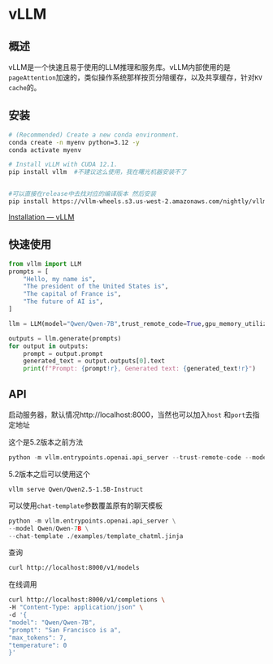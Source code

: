 # vLLM

## 概述

vLLM是一个快速且易于使用的LLM推理和服务库。vLLM内部使用的是`pageAttention`加速的，类似操作系统那样按页分陪缓存，以及共享缓存，针对`KV cache`的。

## 安装

```sh
# (Recommended) Create a new conda environment.
conda create -n myenv python=3.12 -y
conda activate myenv

# Install vLLM with CUDA 12.1.
pip install vllm  #不建议这么使用，我在曙光机器安装不了


#可以直接在release中去找对应的编译版本 然后安装
pip install https://vllm-wheels.s3.us-west-2.amazonaws.com/nightly/vllm-1.0.0.dev-cp38-abi3-manylinux1_x86_64.whl
```

[Installation — vLLM](https://docs.vllm.ai/en/latest/getting_started/installation.html)

## 快速使用

```python
from vllm import LLM
prompts = [
    "Hello, my name is",
    "The president of the United States is",
    "The capital of France is",
    "The future of AI is",
]

llm = LLM(model="Qwen/Qwen-7B",trust_remote_code=True,gpu_memory_utilization=0.9) 

outputs = llm.generate(prompts)
for output in outputs:
    prompt = output.prompt
    generated_text = output.outputs[0].text
    print(f"Prompt: {prompt!r}, Generated text: {generated_text!r}")

```



## API

启动服务器，默认情况http://localhost:8000，当然也可以加入`host` 和`port`去指定地址

这个是5.2版本之前方法

```python
python -m vllm.entrypoints.openai.api_server --trust-remote-code --model Qwen/Qwen-7B
```



5.2版本之后可以使用这个

```
vllm serve Qwen/Qwen2.5-1.5B-Instruct
```

可以使用`chat-template`参数覆盖原有的聊天模板

```python
python -m vllm.entrypoints.openai.api_server \
--model Qwen/Qwen-7B \
--chat-template ./examples/template_chatml.jinja
```

查询

```sh
curl http://localhost:8000/v1/models
```

在线调用

```sh
curl http://localhost:8000/v1/completions \
-H "Content-Type: application/json" \
-d '{
"model": "Qwen/Qwen-7B",
"prompt": "San Francisco is a",
"max_tokens": 7,
"temperature": 0
}'
```

